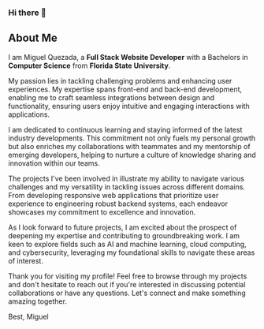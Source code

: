 ### Hi there 👋

## About Me

I am Miguel Quezada, a **Full Stack Website Developer** with a Bachelors in **Computer Science** from **Florida State University**.

My passion lies in tackling challenging problems and enhancing user experiences. My expertise spans front-end and back-end development, enabling me to craft seamless integrations between design and functionality, ensuring users enjoy intuitive and engaging interactions with applications.

I am dedicated to continuous learning and staying informed of the latest industry developments. This commitment not only fuels my personal growth but also enriches my collaborations with teammates and my mentorship of emerging developers, helping to nurture a culture of knowledge sharing and innovation within our teams.

The projects I've been involved in illustrate my ability to navigate various challenges and my versatility in tackling issues across different domains. From developing responsive web applications that prioritize user experience to engineering robust backend systems, each endeavor showcases my commitment to excellence and innovation.

As I look forward to future projects, I am excited about the prospect of deepening my expertise and contributing to groundbreaking work. 
I am keen to explore fields such as AI and machine learning, cloud computing, and cybersecurity, leveraging my foundational skills to navigate these areas of interest.

Thank you for visiting my profile! Feel free to browse through my projects and don't hesitate to reach out if you're interested in discussing potential collaborations or have any questions. Let's connect and make something amazing together.

Best,
Miguel

